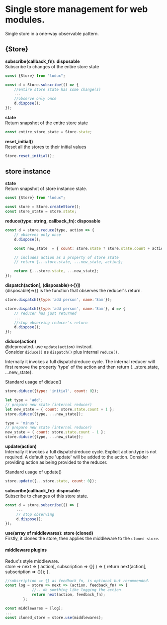 # Single store management for web modules.
Single store in a one-way observable pattern.

## {Store}
__subscribe(callback_fn): disposable__  
Subscribe to changes of the entire store state
```javascript
const {Store} from "lodux";

const d = Store.subscribe(() => { 
    //entire store state has some change(s)
    ...
    //observe only once
    d.dispose();
});
```
__state__  
Return snapshot of the entire store state
```javascript
const entire_store_state = Store.state;
```
__reset_initial()__  
Reset all the stores to their initial values
```javascript
Store.reset_initial();
```

## store instance

__state__  
Return snapshot of store instance state. 
```javascript
const {Store} from "lodux";

const store = Store.createStore();
const store_state = store.state;
```
__reduce(type: string, callback_fn):  disposable__  
```javascript
const d = store.reduce(type, action => { 
    // observes only once
    d.dispose();

    const new_state  = { count: store.state ? store.state.count + action.amount : action.amount };

    // includes action as a property of store state
    // return {...store.state, ...new_state, action};

    return {...store.state, ...new_state};
});
```
__dispatch(action[, (disposable)=>{}])__  
(disposable)=>{} is the function that observes the reducer's return.
```javascript
store.dispatch({type:'add person', name:'Sam'});

store.dispatch({type:'add person', name:'Sam'}, d => {
    // reducer has just returned
    ...    
    //stop observing reducer's return
    d.dispose();
});
```
__diduce(action)__  
@deprecated. use `update(action)` instead.  
Consider `diduce()` as `dispatch()` plus internal `reduce()`.  

Internally it invokes a full dispatch/reduce cycle. The internal reducer will first remove the property 'type' of the action and then return {...store.state, ...new_state}.  

Standard usage of diduce()
```javascript
store.diduce({type: 'initial', count: 0});

let type = 'add';
// prepare new state (internal reducer)
let new_state = { count: store.state.count + 1 };
store.diduce({type, ...new_state});

type = 'minus';
// prepare new state (internal reducer)
new_state = { count: store.state.count - 1 };
store.diduce({type, ...new_state});
```

__update(action)__   
Internally it invokes a full dispatch/reduce cycle. Explicit action.type is not required. A default type 'update' will be added to the action. Consider providing action as being provided to the reducer.

Standard usage of update()
```javascript
store.update({...store.state, count: 0});
```

__subscribe(callback_fn): disposable__  
Subscribe to changes of this store state.
```javascript
const d = store.subscribe(() => {
     ...
     // stop observing
     d.dispose();
});
```

__use(array of middlewares): store (cloned)__  
Firstly, it clones the store, then applies the middleware to the `cloned store`.  

#### middleware plugins
Redux's style middleware.  
store => next => ( action[, subscription => {}] ) => { 
    return next(action[, subscription => {}]); 
}.  
```javascript
//subscription => {} as feedback_fn, is optional but recommended.
const log = store => next => (action, feedback_fn) => {
            //.. do somthing like logging the action
            return next(action, feedback_fn);
        };

const middlewares = [log];
...
const cloned_store = store.use(middlewares);
```


